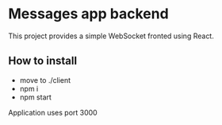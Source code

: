 # Messages app backend

This project provides a simple WebSocket fronted using React.

## How to install

- move to ./client
- npm i
- npm start

Application uses port 3000